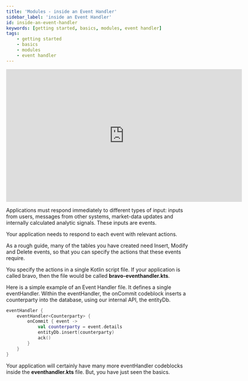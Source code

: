 ```yaml
---
title: 'Modules - inside an Event Handler'
sidebar_label: 'inside an Event Handler'
id: inside-an-event-handler
keywords: [getting started, basics, modules, event handler]
tags:
    - getting started
    - basics
    - modules
    - event handler
---
```


<iframe src="https://player.vimeo.com/video/810993453?h=7cca391a5c&amp;badge=0&amp;autopause=0&amp;player_id=0&amp;app_id=58479" width="640" height="360" frameborder="0" allow="autoplay; fullscreen; picture-in-picture" allowfullscreen></iframe>


Applications must respond immediately to different types of input: inputs from users, messages from other systems, market-data updates and internally calculated analytic signals.  These inputs are events.

Your application needs to respond to each event with relevant actions. 

As a rough guide, many of the tables you have created need Insert, Modify and Delete events, so that you can specify the actions that these events require.

You specify the actions in a single Kotlin script file. If your application is called bravo, then the file would be called **bravo-eventhandler.kts**.

Here is a simple example of an Event Handler file. It defines a single eventHandler. Within the eventHandler, the onCommit codeblock inserts a counterparty into the database, using our internal API, the entityDb.


```kotlin
eventHandler {
    eventHandler<Counterparty> {
        onCommit { event ->
            val counterparty = event.details
            entityDb.insert(counterparty)
            ack()
        }
    }
}
```
Your application will certainly have many more eventHandler codeblocks inside the **eventhandler.kts** file. But, you have just seen the basics.



